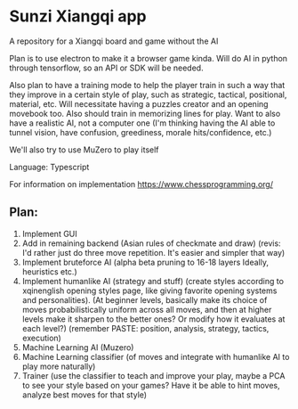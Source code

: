 # Sunzi Xiangqi app
A repository for a Xiangqi board and game without the AI

Plan is to use electron to make it a browser game kinda. Will do AI in python through tensorflow, so an API or SDK will be needed.

Also plan to have a training mode to help the player train
in such a way that they improve in a certain style of play,
such as strategic, tactical, positional, material, etc. Will necessitate having a puzzles creator and an opening movebook too.
Also should train in memorizing lines for play. Want to also have
a realistic AI, not a computer one (I'm thinking having the AI
able to tunnel vision, have confusion, greediness, morale hits/confidence, etc.)

We'll also try to use MuZero to play itself


Language: Typescript

For information on implementation
https://www.chessprogramming.org/

## Plan:
1. Implement GUI
2. Add in remaining backend (Asian rules of checkmate and draw) (revis: I'd rather just do three move repetition. It's easier and simpler that way)
3. Implement bruteforce AI (alpha beta pruning to 16-18 layers Ideally, heuristics etc.)
4. Implement humanlike AI (strategy and stuff) (create styles according to xqinenglish opening styles page, like giving favorite opening systems and personalities). (At beginner levels, basically make its choice of moves probabilistically uniform across all moves, and then at higher levels make it sharpen to the better ones? Or modify how it evaluates at each level?) (remember PASTE: position, analysis, strategy, tactics, execution)
5. Machine Learning AI (Muzero)
6. Machine Learning classifier (of moves and integrate with humanlike AI to play more naturally)
7. Trainer (use the classifier to teach and improve your play, maybe a PCA to see your style based on your games? Have it be able to hint moves, analyze best moves for that style)